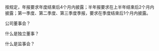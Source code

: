 

按规定，年报要求年度结束后4个月内披露；半年报要求在上半年结束后2个月内披露；第一季度、第二季度、第三季度季报，要求在季度结束后1个月内披露。





公司董事会？


什么是独立董事？

什么是监事会？




